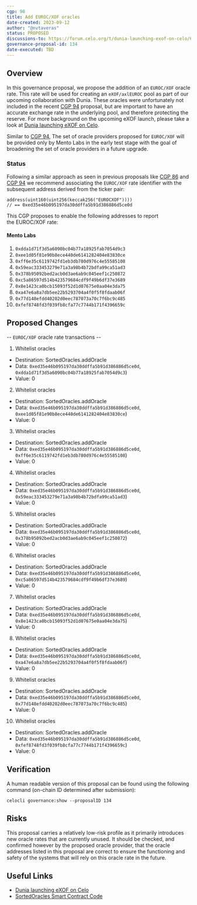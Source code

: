 ```yaml
---
cgp: 98
title: Add EUROC/XOF oracles
date-created: 2023-09-12
author: "@nvtaveras"
status: PROPOSED
discussions-to: https://forum.celo.org/t/dunia-launching-exof-on-celo/6261
governance-proposal-id: 134
date-executed: TBD
---
```


## Overview

In this governance proposal, we propose the addition of an `EUROC/XOF` oracle rate. This rate will be used for creating an `eXOF/axlEUROC` pool as part of our upcoming collaboration with Dunia. These oracles were unfortunately not included in the recent [CGP 94](https://github.com/celo-org/governance/blob/main/CGPs/cgp-0094.md) proposal, but are important to have an accurate exchange rate in the underlying pool, and therefore protecting the reserve. For more background on the upcoming eXOF launch, please take a look at [Dunia launching eXOF on Celo](https://forum.celo.org/t/dunia-launching-exof-on-celo/6261).

Similar to [CGP 94](https://github.com/celo-org/governance/blob/main/CGPs/cgp-0094.md), The set of oracle providers proposed for `EUROC/XOF` will be provided only by Mento Labs in the early test stage with the goal of broadening the set of oracle providers in a future upgrade.

### Status

Following a similar approach as seen in previous proposals like [CGP 86](https://github.com/celo-org/governance/blob/main/CGPs/cgp-0086.md) and [CGP 94](https://github.com/celo-org/governance/blob/main/CGPs/cgp-0094.md) we recommend associating the `EUROC/XOF` rate identifier with the subsequent address derived from the ticker pair:

```solidity
address(uint160(uint256(keccak256("EUROCXOF"))))
// == 0xed35e46b095197da30ddffa5b91d386886d5ce0d
```

This CGP proposes to enable the following addresses to report the EUROC/XOF rate:

#### Mento Labs

1. `0xdda1d71f3d5a6090bc04b77a18925fab7054d9c3`
2. `0xee1d05f81e90b8ece440de6141282404e83830ce`
3. `0xff6e35c6119742fd1eb3db780d976c4e55585108`
4. `0x59eac333453279e71a3a98b4b72bdfa99ca51ad3`
5. `0x378b95092bed2acb0d3ae6ab9c045eef1c250872`
6. `0xc5a86597d514b423579684cdf9f49b6df37e3689`
7. `0x8e1423ca0bcb15093f52d1d07675e0aa04e3da75`
8. `0xa47e6a8a7db5ee22b5293704a4f0f5f8fdaab06f`
9. `0x77d148efdd40202d0eec787073a70c7f6bc9c485`
10. `0xfef8748fd3f039fb8cfa77c7744b171f4396659c`

## Proposed Changes

-- `EUROC/XOF` oracle rate transactions --

1. Whitelist oracles

- Destination: SortedOracles.addOracle
- Data: `0xed35e46b095197da30ddffa5b91d386886d5ce0d`, `0xdda1d71f3d5a6090bc04b77a18925fab7054d9c3`)
- Value: 0

2. Whitelist oracles

- Destination: SortedOracles.addOracle
- Data: `0xed35e46b095197da30ddffa5b91d386886d5ce0d`, `0xee1d05f81e90b8ece440de6141282404e83830ce`)
- Value: 0

3. Whitelist oracles

- Destination: SortedOracles.addOracle
- Data: `0xed35e46b095197da30ddffa5b91d386886d5ce0d`, `0xff6e35c6119742fd1eb3db780d976c4e55585108`)
- Value: 0

4. Whitelist oracles

- Destination: SortedOracles.addOracle
- Data: `0xed35e46b095197da30ddffa5b91d386886d5ce0d`, `0x59eac333453279e71a3a98b4b72bdfa99ca51ad3`)
- Value: 0

5. Whitelist oracles

- Destination: SortedOracles.addOracle
- Data: `0xed35e46b095197da30ddffa5b91d386886d5ce0d`, `0x378b95092bed2acb0d3ae6ab9c045eef1c250872`)
- Value: 0

6. Whitelist oracles

- Destination: SortedOracles.addOracle
- Data: `0xed35e46b095197da30ddffa5b91d386886d5ce0d`, `0xc5a86597d514b423579684cdf9f49b6df37e3689`)
- Value: 0

7. Whitelist oracles

- Destination: SortedOracles.addOracle
- Data: `0xed35e46b095197da30ddffa5b91d386886d5ce0d`, `0x8e1423ca0bcb15093f52d1d07675e0aa04e3da75`)
- Value: 0

8. Whitelist oracles

- Destination: SortedOracles.addOracle
- Data: `0xed35e46b095197da30ddffa5b91d386886d5ce0d`, `0xa47e6a8a7db5ee22b5293704a4f0f5f8fdaab06f`)
- Value: 0

9. Whitelist oracles

- Destination: SortedOracles.addOracle
- Data: `0xed35e46b095197da30ddffa5b91d386886d5ce0d`, `0x77d148efdd40202d0eec787073a70c7f6bc9c485`)
- Value: 0

10. Whitelist oracles

- Destination: SortedOracles.addOracle
- Data: `0xed35e46b095197da30ddffa5b91d386886d5ce0d`, `0xfef8748fd3f039fb8cfa77c7744b171f4396659c`)
- Value: 0

## Verification

A human readable version of this proposal can be found using the following command (on-chain ID determined after submission):

```
celocli governance:show --proposalID 134
```

## Risks

This proposal carries a relatively low-risk profile as it primarily introduces new oracle rates that are currently unused. It should be checked, and confirmed however by the proposed oracle provider, that the oracle addresses listed in this proposal are correct to ensure the functioning and safety of the systems that will rely on this oracle rate in the future.

## Useful Links

- [Dunia launching eXOF on Celo](https://forum.celo.org/t/dunia-launching-exof-on-celo/6261)
- [SortedOracles Smart Contract Code](https://github.com/celo-org/celo-monorepo/blob/master/packages/protocol/contracts/stability/SortedOracles.sol)
